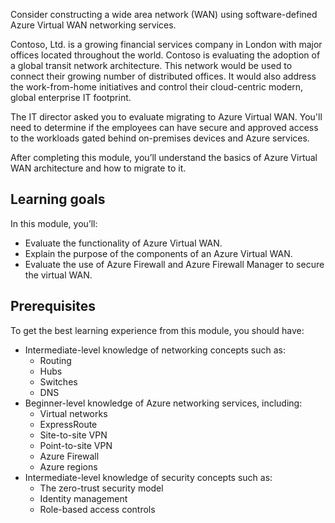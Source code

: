 Consider constructing a wide area network (WAN) using software-defined Azure Virtual WAN networking services.

Contoso, Ltd. is a growing financial services company in London with major offices located throughout the world. Contoso is evaluating the adoption of a global transit network architecture. This network would be used to connect their growing number of distributed offices. It would also address the work-from-home initiatives and control their cloud-centric modern, global enterprise IT footprint.

The IT director asked you to evaluate migrating to Azure Virtual WAN. You'll need to determine if the employees can have secure and approved access to the workloads gated behind on-premises devices and Azure services.

After completing this module, you’ll understand the basics of Azure Virtual WAN architecture and how to migrate to it.

## Learning goals

In this module, you’ll:

- Evaluate the functionality of Azure Virtual WAN.
- Explain the purpose of the components of an Azure Virtual WAN.
- Evaluate the use of Azure Firewall and Azure Firewall Manager to secure the virtual WAN.

## Prerequisites

To get the best learning experience from this module, you should have:

- Intermediate-level knowledge of networking concepts such as:
  - Routing
  - Hubs
  - Switches
  - DNS
- Beginner-level knowledge of Azure networking services, including:
  - Virtual networks
  - ExpressRoute
  - Site-to-site VPN
  - Point-to-site VPN
  - Azure Firewall
  - Azure regions
- Intermediate-level knowledge of security concepts such as:
  - The zero-trust security model
  - Identity management
  - Role-based access controls
